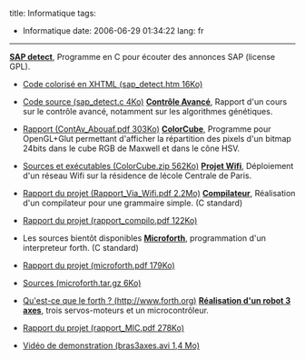 title: Informatique
tags:
  - Informatique
date: 2006-06-29 01:34:22
lang: fr
---

<span style="text-decoration: underline;">**SAP detect**</span>, Programme en C pour écouter des annonces SAP (license GPL).

*   [Code colorisé en XHTML (sap_detect.htm 16Ko)](/wp-content/comp/sap_detect/sap_detect.htm)
*   [Code source (sap_detect.c 4Ko)](/wp-content/comp/sap_detect/sap_detect.c)
<span style="text-decoration: underline;">**Contrôle Avancé**</span>, Rapport d'un cours sur le contrôle avancé, notamment sur les algorithmes génétiques.

*   [Rapport (ContAv_Abouaf.pdf 303Ko)](/wp-content/comp/ContAv_Abouaf.pdf)
<span style="text-decoration: underline;">**ColorCube**</span>, Programme pour OpenGL+Glut permettant d'afficher la répartition des pixels d'un bitmap 24bits dans le cube RGB de Maxwell et dans le cône HSV.

*   [Sources et exécutables (ColorCube.zip 562Ko)](/wp-content/comp/ColorCube.zip)
<span style="text-decoration: underline;">**Projet Wifi**</span>, Déploiement d'un réseau Wifi sur la résidence de lécole Centrale de Paris.

*   [Rapport du projet (Rapport_Via_Wifi.pdf 2.2Mo)](/wp-content/comp/wifi/Rapport_Via_Wifi.pdf)
<span style="text-decoration: underline;">**Compilateur**</span>, Réalisation d'un compilateur pour une grammaire simple. (C standard)

*   [Rapport du projet (rapport_compilo.pdf 122Ko)](/wp-content/comp/compilateurs/rapport_compilo.pdf)
*   <a>Les sources bientôt disponibles</a>
<span style="text-decoration: underline;">**Microforth**</span>, programmation d'un interpreteur forth. (C standard)

*   [Rapport du projet (microforth.pdf 179Ko)](/wp-content/comp/forth/microforth.pdf)
*   [Sources (microforth.tar.gz 6Ko)](/wp-content/comp/forth/microforth.tar.gz)
*   [Qu'est-ce que le forth ? (http://www.forth.org)](http://www.forth.org/)
<span style="text-decoration: underline;">**Réalisation d'un robot 3 axes**</span>, trois servos-moteurs et un microcontrôleur.

*   [Rapport du projet (rapport_MIC.pdf 278Ko)](/wp-content/comp/MIC/rapport_MIC.pdf)
*   [Vidéo de demonstration (bras3axes.avi 1,4 Mo)](/wp-content/comp/MIC/bras3axes.avi)